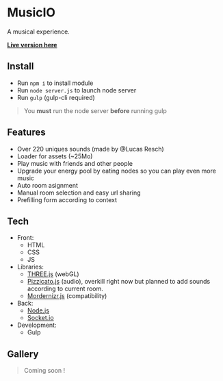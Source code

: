 MusicIO
=======

A musical experience.

**[Live version here](https://musicio.edhbr.fr/)**

## Install

- Run `npm i` to install module
- Run `node server.js` to launch node server
- Run `gulp` (gulp-cli required)

> You **must** run the node server **before** running gulp

## Features

- Over 220 uniques sounds (made by @Lucas Resch)
- Loader for assets (~25Mo)
- Play music with friends and other people
- Upgrade your energy pool by eating nodes so you can play even more music
- Auto room asignment
- Manual room selection and easy url sharing
- Prefilling form according to context

## Tech
- Front:
  - HTML
  - CSS
  - JS
- Libraries:
  - [THREE.js](https://threejs.org/) (webGL)
  - [Pizzicato.js](https://alemangui.github.io/pizzicato/) (audio), overkill right now but planned to add sounds according to current room.
  - [Mordernizr.js](https://modernizr.com/) (compatibility)
- Back:
  - [Node.js](https://nodejs.org/)
  - [Socket.io](https://socket.io/)
- Development:
  - Gulp

## Gallery

> Coming soon !
